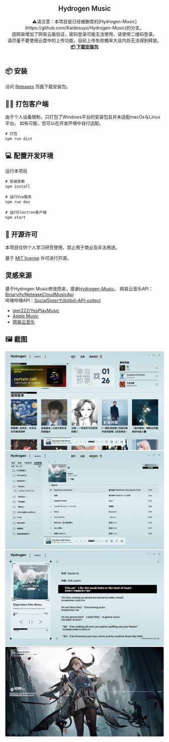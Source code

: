 <br />
<p align="center">

  <h2 align="center" style="font-weight: 600">Hydrogen Music</h2>

  <p align="center">
    ⚠️请注意：本项目是已经被删库的[Hydrogen-Music](https://github.com/Kaidesuyo/Hydrogen-Music)的分支。
    <br />
    因网易增加了网易云盾验证，密码登录可能无法使用，请使用二维码登录。
    <br />
    请尽量不要使用云盘中的上传功能，目前上传失败概率大且内存无法得到释放。
    <br />
    <a href="#%EF%B8%8F-安装" target="blank"><strong>📦️ 下载安装包</strong></a>
    <br />
    <br />
  </p>
</p>

## 📦️ 安装

访问 [Releases](https://github.com/ldx123000/Hydrogen-Music/releases)
页面下载安装包。

## 👷‍♂️ 打包客户端

由于个人设备限制，只打包了Windows平台的安装包且并未适配macOs与Linux平台。
如有可能，您可以在开发环境中自行适配。

```shell
# 打包
npm run dist
```

## :computer: 配置开发环境

运行本项目

```shell
# 安装依赖
npm install

# 运行Vue服务
npm run dev

# 运行Electron客户端
npm start
```

## 📜 开源许可

本项目仅供个人学习研究使用，禁止用于商业及非法用途。

基于 [MIT license](https://opensource.org/licenses/MIT) 许可进行开源。

## 灵感来源

基于Hydrogen Music修改而来，感谢[Hydrogen-Music](https://github.com/Kaidesuyo/Hydrogen-Music)。
网易云音乐API：[Binaryify/NeteaseCloudMusicApi](https://github.com/Binaryify/NeteaseCloudMusicApi)<br />
哔哩哔哩API：[SocialSisterYi/bilibili-API-collect](https://github.com/SocialSisterYi/bilibili-API-collect)

- [qier222/YesPlayMusic](https://github.com/qier222/YesPlayMusic)
- [Apple Music](https://music.apple.com)
- [网易云音乐](https://music.163.com)

## 🖼️ 截图

![home][home-screenshot]
![playlist][playlist-screenshot]
![lyric][lyric-screenshot]
![music_video][music_video-screenshot]

<!-- MARKDOWN LINKS & IMAGES -->
<!-- https://www.markdownguide.org/basic-syntax/#reference-style-links -->

[home-screenshot]: img/home.png
[playlist-screenshot]: img/playlist.png
[lyric-screenshot]: img/lyric.png
[music_video-screenshot]: img/music_video.png
